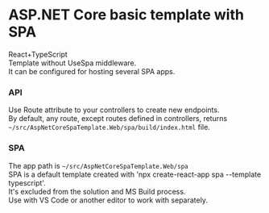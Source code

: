 # ASP.NET Core basic template with SPA
React+TypeScript  
Template without UseSpa middleware.  
It can be configured for hosting several SPA apps.  

### API
Use Route attribute to your controllers to create new endpoints.  
By default, any route, except routes defined in controllers, returns `~/src/AspNetCoreSpaTemplate.Web/spa/build/index.html` file.  

### SPA
The app path is `~/src/AspNetCoreSpaTemplate.Web/spa`  
SPA is a default template created with 'npx create-react-app spa --template typescript'.  
It's excluded from the solution and MS Build process.  
Use with VS Code or another editor to work with separately.  
